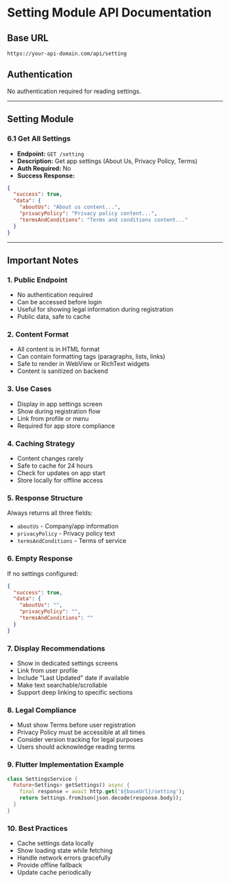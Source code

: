 # Setting Module API Documentation

## Base URL
```
https://your-api-domain.com/api/setting
```

## Authentication
No authentication required for reading settings.

---

## Setting Module

### 6.1 Get All Settings
- **Endpoint:** `GET /setting`
- **Description:** Get app settings (About Us, Privacy Policy, Terms)
- **Auth Required:** No
- **Success Response:**
```json
{
  "success": true,
  "data": {
    "aboutUs": "About us content...",
    "privacyPolicy": "Privacy policy content...",
    "termsAndConditions": "Terms and conditions content..."
  }
}
```

---

## Important Notes

### 1. Public Endpoint
- No authentication required
- Can be accessed before login
- Useful for showing legal information during registration
- Public data, safe to cache

### 2. Content Format
- All content is in HTML format
- Can contain formatting tags (paragraphs, lists, links)
- Safe to render in WebView or RichText widgets
- Content is sanitized on backend

### 3. Use Cases
- Display in app settings screen
- Show during registration flow
- Link from profile or menu
- Required for app store compliance

### 4. Caching Strategy
- Content changes rarely
- Safe to cache for 24 hours
- Check for updates on app start
- Store locally for offline access

### 5. Response Structure
Always returns all three fields:
- `aboutUs` - Company/app information
- `privacyPolicy` - Privacy policy text
- `termsAndConditions` - Terms of service

### 6. Empty Response
If no settings configured:
```json
{
  "success": true,
  "data": {
    "aboutUs": "",
    "privacyPolicy": "",
    "termsAndConditions": ""
  }
}
```

### 7. Display Recommendations
- Show in dedicated settings screens
- Link from user profile
- Include "Last Updated" date if available
- Make text searchable/scrollable
- Support deep linking to specific sections

### 8. Legal Compliance
- Must show Terms before user registration
- Privacy Policy must be accessible at all times
- Consider version tracking for legal purposes
- Users should acknowledge reading terms

### 9. Flutter Implementation Example
```dart
class SettingsService {
  Future<Settings> getSettings() async {
    final response = await http.get('${baseUrl}/setting');
    return Settings.fromJson(json.decode(response.body));
  }
}
```

### 10. Best Practices
- Cache settings data locally
- Show loading state while fetching
- Handle network errors gracefully
- Provide offline fallback
- Update cache periodically